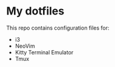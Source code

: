 # My dotfiles
This repo contains configuration files for:
 - i3
 - NeoVim
 - Kitty Terminal Emulator
 - Tmux

